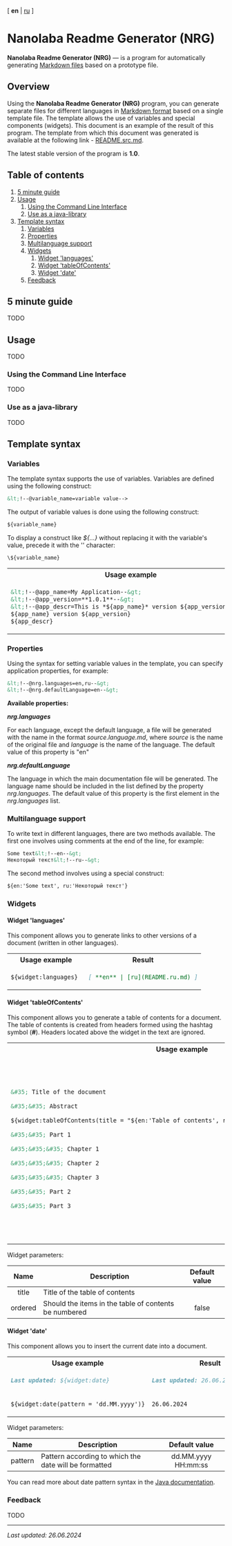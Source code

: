 <!-- This file was automatically generated by Nanolaba Readme Generator (NRG) 1.0-SNAPSHOT -->
<!-- Visit https://github.com/nanolaba/readme-generator for details -->


[ **en** | [ru](README.ru.md) ]

# Nanolaba Readme Generator (NRG)

**Nanolaba Readme Generator (NRG)** — is a program for automatically
generating [Markdown files]( https://en.wikipedia.org/wiki/Markdown) based on a prototype file.

## Overview

Using the **Nanolaba Readme Generator (NRG)** program, you can generate separate files for different languages
in [Markdown format]( https://en.wikipedia.org/wiki/Markdown) based on a single template file.
The template allows the use of variables and special components (widgets).
This document is an example of the result of this program.
The template from which this document was generated is available at the
following link - [README.src.md](README.src.md).

The latest stable version of the program is **1.0**.


## Table of contents
1. [5 minute guide](#5-minute-guide)
2. [Usage](#usage)
	1. [Using the Command Line Interface](#using-the-command-line-interface)
	2. [Use as a java-library](#use-as-a-java-library)
3. [Template syntax](#template-syntax)
	1. [Variables](#variables)
	2. [Properties](#properties)
	3. [Multilanguage support](#multilanguage-support)
	4. [Widgets](#widgets)
		1. [Widget 'languages'](#widget-'languages')
		2. [Widget 'tableOfContents'](#widget-'tableofcontents')
		1. [Widget 'date'](#widget-'date')
	1. [Feedback](#feedback)


## 5 minute guide

TODO

## Usage

TODO

### Using the Command Line Interface

TODO

### Use as a java-library

TODO

## Template syntax

### Variables

The template syntax supports the use of variables. Variables are defined using the following construct:

```markdown
&lt;!--@variable_name=variable value-->
```

The output of variable values is done using the following construct:

```markdown
${variable_name}
```

To display a construct like *${...}* without replacing it with
the variable's value, precede it with the '\' character:

```markdown
\${variable_name}
```

<table>
<tr><th>Usage example</th><th>Result</th></tr>
<tr><td>

```markdown
&lt;!--@app_name=My Application--&gt;
&lt;!--@app_version=**1.0.1**--&gt;
&lt;!--@app_descr=This is *${app_name}* version ${app_version}--&gt;
${app_name} version ${app_version}
${app_descr}
```

</td><td>

```markdown
My Application version **1.0.1**
This is *My Application* version **1.0.1**
```

</td></tr>
</table>

### Properties

Using the syntax for setting variable values in the template,
you can specify application properties, for example:

```markdown
&lt;!--@nrg.languages=en,ru--&gt;
&lt;!--@nrg.defaultLanguage=en--&gt;
```

**Available properties:**

***nrg.languages***

For each language, except the default language, a file will be generated with the name in the
format *source.language.md*, where *source* is the name of the original file and *language* is the
name of the language. The default value of this property is "en"

***nrg.defaultLanguage***

The language in which the main documentation file will be generated. The language name should be
included in the list defined by the property *nrg.languages*. The default value of this property is
the first element in the *nrg.languages* list.

### Multilanguage support

To write text in different languages, there are two methods available.
The first one involves using comments at the end of the line, for example:

```markdown
Some text&lt;!--en--&gt;
Некоторый текст&lt;!--ru--&gt;
```

The second method involves using a special construct:

```markdown
${en:'Some text', ru:'Некоторый текст'} 
```

### Widgets

#### Widget 'languages'

This component allows you to generate links to other versions of a document (written in other languages).

<table>
<tr><th>Usage example</th><th>Result</th></tr>
<tr><td>

```markdown
${widget:languages} 
```

</td><td>

```markdown
[ **en** | [ru](README.ru.md) ]
```

</td></tr>
</table>

#### Widget 'tableOfContents'

This component allows you to generate a table of contents for a document.
The table of contents is created from headers formed using the hashtag symbol (**#**).
Headers located above the widget in the text are ignored.


<table>
<tr><th>Usage example</th><th>Result</th></tr>
<tr><td>

```markdown
&#35; Title of the document

&#35;&#35; Abstract

${widget:tableOfContents(title = "${en:'Table of contents', ru:'Содержание'}", ordered = "true")}

&#35;&#35; Part 1

&#35;&#35;&#35; Chapter 1

&#35;&#35;&#35; Chapter 2

&#35;&#35;&#35; Chapter 3

&#35;&#35; Part 2

&#35;&#35; Part 3
```

</td><td>

```markdown 
&#35; Title of the document

&#35;&#35; Abstract

&#35;&#35; Table of contents

1. [Part 1](#part-1)
    1. [Chapter 1](#chapter-1)
    2. [Chapter 2](#chapter-2)
    3. [Chapter 3](#chapter-3)
2. [Part 2](#part-2)
3. [Part 3](#part-3)

&#35;&#35; Part 1

&#35;&#35;&#35; Chapter 1

&#35;&#35;&#35; Chapter 2

&#35;&#35;&#35; Chapter 3

&#35;&#35; Part 2

&#35;&#35; Part 3
```

</td></tr> 
</table>

Widget parameters:

|  Name   | Description                                           | Default value |
|:-------:|-------------------------------------------------------|:-------------:|
|  title  | Title of the table of contents                        |               |
| ordered | Should the items in the table of contents be numbered |     false     |

#### Widget 'date'

This component allows you to insert the current date into a document.

<table>
<tr><th>Usage example</th><th>Result</th></tr>
<tr><td>

```markdown
Last updated: ${widget:date}
```

</td><td>

```markdown
Last updated: 26.06.2024 10:45:09
```

</td></tr>
<tr><td>

```markdown
${widget:date(pattern = 'dd.MM.yyyy')}
```

</td><td>

```markdown
26.06.2024
```

</td></tr>
</table>

Widget parameters:

|  Name   | Description                                           |    Default value    |
|:-------:|-------------------------------------------------------|:-------------------:|
| pattern | Pattern according to which the date will be formatted | dd.MM.yyyy HH:mm:ss |

You can read more about date pattern syntax in the
[Java documentation](https://docs.oracle.com/javase/8/docs/api/java/text/SimpleDateFormat.html).

### Feedback

TODO

---
*Last updated: 26.06.2024*
